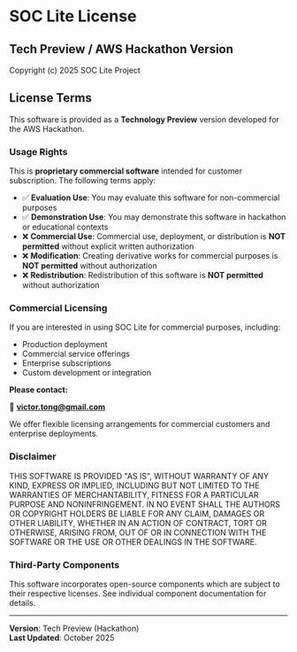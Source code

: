 # SOC Lite License

## Tech Preview / AWS Hackathon Version

Copyright (c) 2025 SOC Lite Project

## License Terms

This software is provided as a **Technology Preview** version developed for the AWS Hackathon.

### Usage Rights

This is **proprietary commercial software** intended for customer subscription. The following terms apply:

- ✅ **Evaluation Use**: You may evaluate this software for non-commercial purposes
- ✅ **Demonstration Use**: You may demonstrate this software in hackathon or educational contexts
- ❌ **Commercial Use**: Commercial use, deployment, or distribution is **NOT permitted** without explicit written authorization
- ❌ **Modification**: Creating derivative works for commercial purposes is **NOT permitted** without authorization
- ❌ **Redistribution**: Redistribution of this software is **NOT permitted** without authorization

### Commercial Licensing

If you are interested in using SOC Lite for commercial purposes, including:
- Production deployment
- Commercial service offerings
- Enterprise subscriptions
- Custom development or integration

**Please contact:**

📧 **victor.tong@gmail.com**

We offer flexible licensing arrangements for commercial customers and enterprise deployments.

### Disclaimer

THIS SOFTWARE IS PROVIDED "AS IS", WITHOUT WARRANTY OF ANY KIND, EXPRESS OR IMPLIED, INCLUDING BUT NOT LIMITED TO THE WARRANTIES OF MERCHANTABILITY, FITNESS FOR A PARTICULAR PURPOSE AND NONINFRINGEMENT. IN NO EVENT SHALL THE AUTHORS OR COPYRIGHT HOLDERS BE LIABLE FOR ANY CLAIM, DAMAGES OR OTHER LIABILITY, WHETHER IN AN ACTION OF CONTRACT, TORT OR OTHERWISE, ARISING FROM, OUT OF OR IN CONNECTION WITH THE SOFTWARE OR THE USE OR OTHER DEALINGS IN THE SOFTWARE.

### Third-Party Components

This software incorporates open-source components which are subject to their respective licenses. See individual component documentation for details.

---

**Version**: Tech Preview (Hackathon)  
**Last Updated**: October 2025

